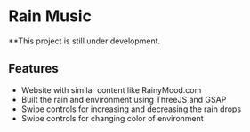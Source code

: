 # Rain Music

**This project is still under development.

## Features
* Website with similar content like RainyMood.com
* Built the rain and environment using ThreeJS and GSAP
* Swipe controls for increasing and decreasing the rain drops
* Swipe controls for changing color of environment



